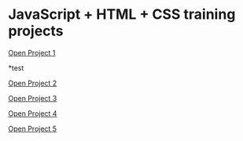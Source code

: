 # JavaScript + HTML + CSS training projects

<a href="https://luangf.github.io/Javascript-HTML-CSS/projeto1/" target="_blank">Open Project 1</a>

*test

<a href="https://luangf.github.io/Javascript-HTML-CSS/projeto2/" target="_blank">Open Project 2</a>

<a href="https://luangf.github.io/Javascript-HTML-CSS/projeto3/" target="_blank">Open Project 3</a>

<a href="https://luangf.github.io/Javascript-HTML-CSS/projeto4/" target="_blank">Open Project 4</a>

<a href="https://luangf.github.io/Javascript-HTML-CSS/projeto5/" target="_blank">Open Project 5</a>

